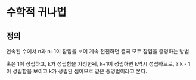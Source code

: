 # 수학적 귀나법

## 정의
연속된 수에서 n과 n+1이 참임을 보여 계속 전진하면 결국 모두 참임을 증명하는 방법

혹은
1이 성립하고, k가 성립함을 가정한뒤, k+1이 성립하면 k역시 성립하므로, 
  ? k - 1 이 성립함을 보이고 k가 성립된 셈이므로
같은 증명법이라고 본다.

